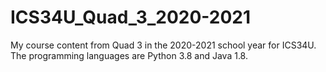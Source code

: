 # ICS34U_Quad_3_2020-2021
My course content from Quad 3 in the 2020-2021 school year for ICS34U. The programming languages are Python 3.8 and Java 1.8.
